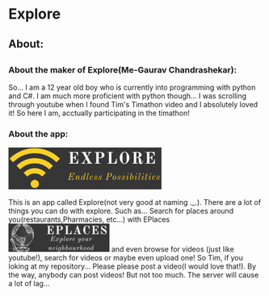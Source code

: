 <h1>Explore</h1>

<h2>About:<h2>
<h3>About the maker of Explore(Me-Gaurav Chandrashekar):</h3>


<p>So... I am a 12 year old boy who is currently into programming with python and C#. I am much more proficient with python though... 
I was scrolling through youtube when I found Tim's Timathon video and I absolutely loved it! So here I am, acctually participating in the timathon!</p>

<h3>About the app:</h3>
<img src="/static/images/icon.png" alt='Explore icon'> 
  
<p>This is an app called Explore(not very good at naming ._.). There are a lot of things you can do with explore. Such as... Search for places around 
you(restaurants,Pharmacies, etc...) with EPlaces<img src="/static/images/eplaces.png" width="200px"> and even browse for videos (just like youtube!), search for videos or maybe even upload one! So Tim, if you loking at my repository... Please
please post a video(I would love that!). By the way, anybody can post videos! But not too much. The server will cause a lot of lag...</p>
